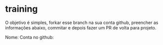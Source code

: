 # training
O objetivo é simples, forkar esse branch na sua conta github, preencher as informações abaixo, commitar e depois fazer um PR de volta para projeto.

Nome:
Conta no github:

